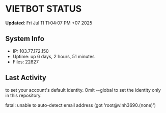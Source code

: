 # VIETBOT STATUS
**Updated**: Fri Jul 11 11:04:07 PM +07 2025

## System Info
- IP: 103.77.172.150
- Uptime: up 6 days, 2 hours, 51 minutes
- Files: 22827

## Last Activity

to set your account's default identity.
Omit --global to set the identity only in this repository.

fatal: unable to auto-detect email address (got 'root@vinh3690.(none)')
